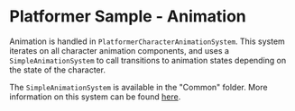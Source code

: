 

# Platformer Sample - Animation

Animation is handled in `PlatformerCharacterAnimationSystem`. This system iterates on all character animation components, and uses a `SimpleAnimationSystem` to call transitions to animation states depending on the state of the character.

The `SimpleAnimationSystem` is available in the "Common" folder. More information on this system can be found [here](https://forum.unity.com/threads/sources-included-a-simple-animation-system-to-get-started-quickly.1046975/).